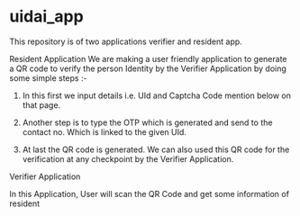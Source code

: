 # uidai_app
This repository is of two applications verifier and resident app.

Resident Application
We are making a user friendly application to generate a QR code to verify the person Identity by the Verifier Application by doing some simple steps :-

1. In this first we input details i.e. UId and Captcha Code mention below on that page. 

2. Another step is to type the OTP which is generated and send to the contact no. Which is linked to the given UId. 

3. At last the QR code is generated. We can also used this QR code for the verification at any checkpoint by the Verifier Application.

Verifier Application

In this Application, User will scan the QR Code and get some information of resident
